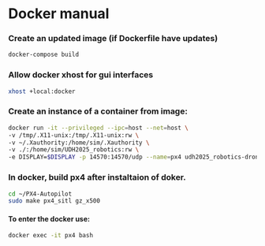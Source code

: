 # Docker manual

### Create an updated image (if Dockerfile have updates)

```bash
docker-compose build
```

### Allow docker xhost for gui interfaces
``` bash
xhost +local:docker
```

### Create an instance of a container from image:
``` bash
docker run -it --privileged --ipc=host --net=host \
-v /tmp/.X11-unix:/tmp/.X11-unix:rw \
-v ~/.Xauthority:/home/sim/.Xauthority \
-v ./:/home/sim/UDH2025_robotics:rw \
-e DISPLAY=$DISPLAY -p 14570:14570/udp --name=px4 udh2025_robotics-drone_sim:latest bash
```

### In docker, build px4 after instaltaion of doker.
``` bash
cd ~/PX4-Autopilot
sudo make px4_sitl gz_x500
```

#### To enter the docker use:
``` bash
docker exec -it px4 bash
```